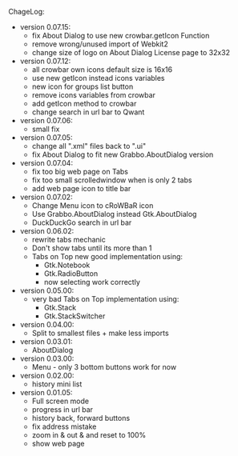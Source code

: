 ChageLog:
* version 0.07.15:
	* fix About Dialog to use new crowbar.getIcon Function
	* remove wrong/unused import of Webkit2
	* change size of logo on About Dialog License page to 32x32
* version 0.07.12:
	* all crowbar own icons default size is 16x16
	* use new getIcon instead icons variables
	* new icon for groups list button
	* remove icons variables from crowbar
	* add getIcon method to crowbar
	* change search in url bar to Qwant 
* version 0.07.06:
	* small fix
* version 0.07.05:
	* change all ".xml" files back to ".ui"
	* fix About Dialog to fit new Grabbo.AboutDialog version 
* version 0.07.04:
	* fix too big web page on Tabs
	* fix too small scrolledwindow when is only 2 tabs
	* add web page icon to title bar
* version 0.07.02:
	* Change Menu icon to cRoWBaR icon
	* Use Grabbo.AboutDialog instead Gtk.AboutDialog
	* DuckDuckGo search in url bar
* version 0.06.02:
	* rewrite tabs mechanic
	* Don't show tabs until its more than 1
	* Tabs on Top new good implementation using:
		* Gtk.Notebook
		* Gtk.RadioButton
		* now selecting work correctly
* version 0.05.00:
	* very bad Tabs on Top implementation using:
	 	* Gtk.Stack
	 	* Gtk.StackSwitcher
* version 0.04.00:
	* Split to smallest files + make less imports
* version 0.03.01:
	* AboutDialog
* version 0.03.00:
	* Menu - only 3 bottom buttons work for now
* version 0.02.00:
	* history mini list
* version 0.01.05:
	* Full screen mode
	* progress in url bar
	* history back, forward buttons
	* fix address mistake
	* zoom in & out & and reset to 100%
	* show web page
